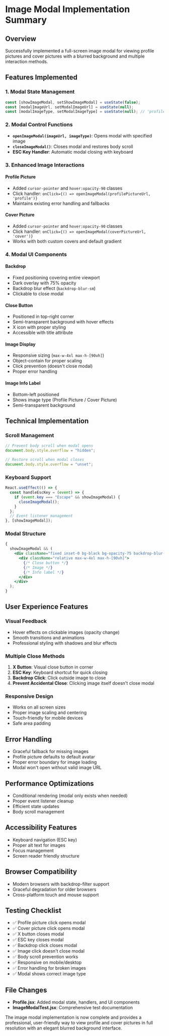 # Image Modal Implementation Summary

## Overview

Successfully implemented a full-screen image modal for viewing profile pictures and cover pictures with a blurred background and multiple interaction methods.

## Features Implemented

### 1. Modal State Management

```jsx
const [showImageModal, setShowImageModal] = useState(false);
const [modalImageUrl, setModalImageUrl] = useState(null);
const [modalImageType, setModalImageType] = useState(null); // 'profile' or 'cover'
```

### 2. Modal Control Functions

- **`openImageModal(imageUrl, imageType)`**: Opens modal with specified image
- **`closeImageModal()`**: Closes modal and restores body scroll
- **ESC Key Handler**: Automatic modal closing with keyboard

### 3. Enhanced Image Interactions

#### Profile Picture

- Added `cursor-pointer` and `hover:opacity-90` classes
- Click handler: `onClick={() => openImageModal(profilePictureUrl, 'profile')}`
- Maintains existing error handling and fallbacks

#### Cover Picture

- Added `cursor-pointer` and `hover:opacity-90` classes
- Click handler: `onClick={() => openImageModal(coverPictureUrl, 'cover')}`
- Works with both custom covers and default gradient

### 4. Modal UI Components

#### Backdrop

- Fixed positioning covering entire viewport
- Dark overlay with 75% opacity
- Backdrop blur effect (`backdrop-blur-sm`)
- Clickable to close modal

#### Close Button

- Positioned in top-right corner
- Semi-transparent background with hover effects
- X icon with proper styling
- Accessible with title attribute

#### Image Display

- Responsive sizing (`max-w-4xl max-h-[90vh]`)
- Object-contain for proper scaling
- Click prevention (doesn't close modal)
- Proper error handling

#### Image Info Label

- Bottom-left positioned
- Shows image type (Profile Picture / Cover Picture)
- Semi-transparent background

## Technical Implementation

### Scroll Management

```jsx
// Prevent body scroll when modal opens
document.body.style.overflow = "hidden";

// Restore scroll when modal closes
document.body.style.overflow = "unset";
```

### Keyboard Support

```jsx
React.useEffect(() => {
  const handleEscKey = (event) => {
    if (event.key === "Escape" && showImageModal) {
      closeImageModal();
    }
  };
  // Event listener management
}, [showImageModal]);
```

### Modal Structure

```jsx
{
  showImageModal && (
    <div className="fixed inset-0 bg-black bg-opacity-75 backdrop-blur-sm z-50">
      <div className="relative max-w-4xl max-h-[90vh]">
        {/* Close button */}
        {/* Image */}
        {/* Info label */}
      </div>
    </div>
  );
}
```

## User Experience Features

### Visual Feedback

- Hover effects on clickable images (opacity change)
- Smooth transitions and animations
- Professional styling with shadows and blur effects

### Multiple Close Methods

1. **X Button**: Visual close button in corner
2. **ESC Key**: Keyboard shortcut for quick closing
3. **Backdrop Click**: Click outside image to close
4. **Prevent Accidental Close**: Clicking image itself doesn't close modal

### Responsive Design

- Works on all screen sizes
- Proper image scaling and centering
- Touch-friendly for mobile devices
- Safe area padding

## Error Handling

- Graceful fallback for missing images
- Profile picture defaults to default avatar
- Proper error boundary for image loading
- Modal won't open without valid image URL

## Performance Optimizations

- Conditional rendering (modal only exists when needed)
- Proper event listener cleanup
- Efficient state updates
- Body scroll management

## Accessibility Features

- Keyboard navigation (ESC key)
- Proper alt text for images
- Focus management
- Screen reader friendly structure

## Browser Compatibility

- Modern browsers with backdrop-filter support
- Graceful degradation for older browsers
- Cross-platform touch and mouse support

## Testing Checklist

- ✅ Profile picture click opens modal
- ✅ Cover picture click opens modal
- ✅ X button closes modal
- ✅ ESC key closes modal
- ✅ Backdrop click closes modal
- ✅ Image click doesn't close modal
- ✅ Body scroll prevention works
- ✅ Responsive on mobile/desktop
- ✅ Error handling for broken images
- ✅ Modal shows correct image type

## File Changes

- **Profile.jsx**: Added modal state, handlers, and UI components
- **ImageModalTest.jsx**: Comprehensive test documentation

The image modal implementation is now complete and provides a professional, user-friendly way to view profile and cover pictures in full resolution with an elegant blurred background interface.
